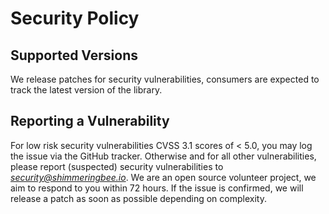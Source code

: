 # Security Policy

## Supported Versions

We release patches for security vulnerabilities, consumers are expected to track the latest version of the library.

## Reporting a Vulnerability

For low risk security vulnerabilities CVSS 3.1 scores of < 5.0, you may log the issue via the GitHub tracker. Otherwise
and for all other vulnerabilities, please report (suspected) security vulnerabilities to *security@shimmeringbee.io*.
We are an open source volunteer project, we aim to respond to you within 72 hours.
If the issue is confirmed, we will release a patch as soon as possible depending on complexity.